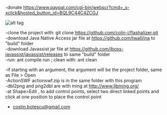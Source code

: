 
-donate https://www.paypal.com/cgi-bin/webscr?cmd=_s-xclick&hosted_button_id=BQL9C44C4ZCGJ

![alt tag](http://ajob.atwebpages.com/image.10.08.2015.png)

-clone the project with: git clone https://github.com/colin-i/flashalizer.git<br>-download Java Native Access jar file at https://github.com/twall/jna to "build" folder<br>-download Javassist jar file at https://github.com/jboss-javassist/javassist/releases to same "build" folder<br>-run: ant compile run ; clean with: ant clean

-if starting with an argument, the argument will be the project folder, same as File > Open<br>-ActionSWF actionswf.zip is in the same folder with this program<br>-dbl2png and png2dbl are with ming at http://www.libming.org/<br>-at Shape>Edit , to add control points, select two direct linked points and click at one position to place the control point

- costin.botescu@gmail.com
